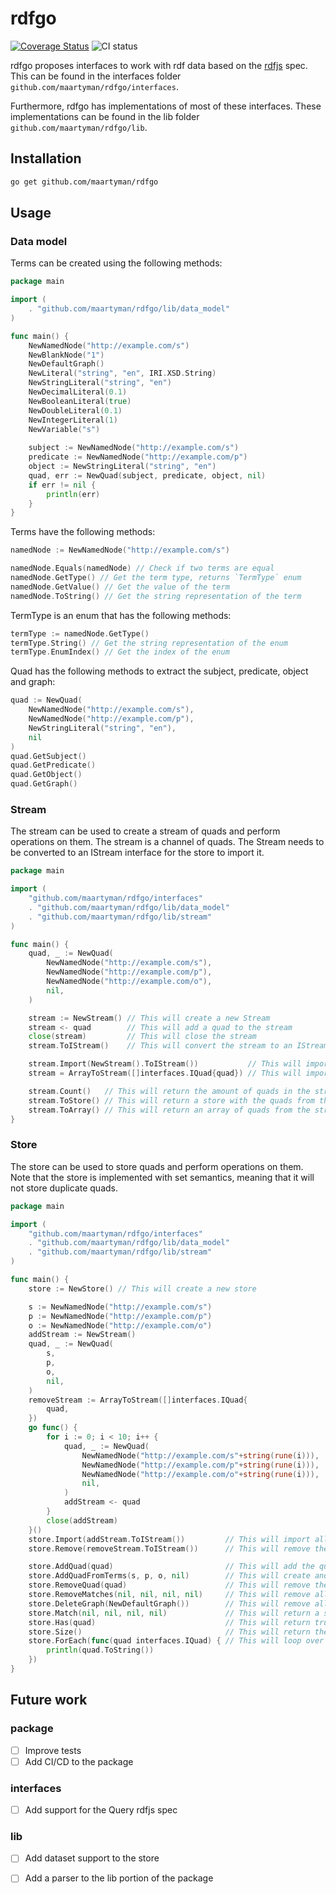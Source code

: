 # rdfgo

[![Coverage Status](https://coveralls.io/repos/github/maartyman/rdfgo/badge.svg)](https://coveralls.io/github/maartyman/rdfgo)
![CI status](https://github.com/maartyman/rdfgo/actions/workflows/CI.yml/badge.svg)

rdfgo proposes interfaces to work with rdf data based on the [rdfjs](https://rdf.js.org/) spec.
This can be found in the interfaces folder `github.com/maartyman/rdfgo/interfaces`.

Furthermore, rdfgo has implementations of most of these interfaces.
These implementations can be found in the lib folder `github.com/maartyman/rdfgo/lib`.

## Installation

```bash
go get github.com/maartyman/rdfgo
```

## Usage

### Data model

Terms can be created using the following methods:
```go
package main

import (
	. "github.com/maartyman/rdfgo/lib/data_model"
)

func main() {
    NewNamedNode("http://example.com/s")
    NewBlankNode("1")
    NewDefaultGraph()
    NewLiteral("string", "en", IRI.XSD.String)
    NewStringLiteral("string", "en")
    NewDecimalLiteral(0.1)
    NewBooleanLiteral(true)
    NewDoubleLiteral(0.1)
    NewIntegerLiteral(1)
    NewVariable("s")
    
    subject := NewNamedNode("http://example.com/s")
    predicate := NewNamedNode("http://example.com/p")
    object := NewStringLiteral("string", "en")
    quad, err := NewQuad(subject, predicate, object, nil)
    if err != nil {
        println(err)
    }
}
```

Terms have the following methods:
```go
namedNode := NewNamedNode("http://example.com/s")

namedNode.Equals(namedNode) // Check if two terms are equal
namedNode.GetType() // Get the term type, returns `TermType` enum
namedNode.GetValue() // Get the value of the term
namedNode.ToString() // Get the string representation of the term
```

TermType is an enum that has the following methods:
```go
termType := namedNode.GetType()
termType.String() // Get the string representation of the enum
termType.EnumIndex() // Get the index of the enum
```

Quad has the following methods to extract the subject, predicate, object and graph:
```go
quad := NewQuad(
	NewNamedNode("http://example.com/s"),
	NewNamedNode("http://example.com/p"),
	NewStringLiteral("string", "en"),
	nil
)
quad.GetSubject()
quad.GetPredicate()
quad.GetObject()
quad.GetGraph()
```

### Stream
The stream can be used to create a stream of quads and perform operations on them.
The stream is a channel of quads.
The Stream needs to be converted to an IStream interface for the store to import it.
```go
package main

import (
	"github.com/maartyman/rdfgo/interfaces"
	. "github.com/maartyman/rdfgo/lib/data_model"
	. "github.com/maartyman/rdfgo/lib/stream"
)

func main() {
	quad, _ := NewQuad(
		NewNamedNode("http://example.com/s"),
		NewNamedNode("http://example.com/p"),
		NewNamedNode("http://example.com/o"),
		nil,
	)

	stream := NewStream() // This will create a new Stream
	stream <- quad        // This will add a quad to the stream
	close(stream)         // This will close the stream
	stream.ToIStream()    // This will convert the stream to an IStream interface

	stream.Import(NewStream().ToIStream())           // This will import a stream to another stream
	stream = ArrayToStream([]interfaces.IQuad{quad}) // This will import an array of quads to a stream

	stream.Count()   // This will return the amount of quads in the stream
	stream.ToStore() // This will return a store with the quads from the stream
	stream.ToArray() // This will return an array of quads from the stream
}
```

### Store
The store can be used to store quads and perform operations on them. 
Note that the store is implemented with set semantics, meaning that it will not store duplicate quads.
```go
package main

import (
	"github.com/maartyman/rdfgo/interfaces"
	. "github.com/maartyman/rdfgo/lib/data_model"
	. "github.com/maartyman/rdfgo/lib/stream"
)

func main() {
	store := NewStore() // This will create a new store

	s := NewNamedNode("http://example.com/s")
	p := NewNamedNode("http://example.com/p")
	o := NewNamedNode("http://example.com/o")
	addStream := NewStream()
	quad, _ := NewQuad(
		s,
		p,
		o,
		nil,
	)
	removeStream := ArrayToStream([]interfaces.IQuad{
		quad,
	})
	go func() {
		for i := 0; i < 10; i++ {
			quad, _ := NewQuad(
				NewNamedNode("http://example.com/s"+string(rune(i))),
				NewNamedNode("http://example.com/p"+string(rune(i))),
				NewNamedNode("http://example.com/o"+string(rune(i))),
				nil,
			)
			addStream <- quad
		}
		close(addStream)
	}()
	store.Import(addStream.ToIStream())         // This will import all quads from the stream to the store
	store.Remove(removeStream.ToIStream())      // This will remove the quad from the store

	store.AddQuad(quad)                         // This will add the quad to the store
	store.AddQuadFromTerms(s, p, o, nil)        // This will create and add the quad to the store
	store.RemoveQuad(quad)                      // This will remove the quad from the store
	store.RemoveMatches(nil, nil, nil, nil)     // This will remove all quads from the store
	store.DeleteGraph(NewDefaultGraph())        // This will remove all quads from the default graph
	store.Match(nil, nil, nil, nil)             // This will return a stream with all quads in the store
	store.Has(quad)                             // This will return true if the quad is in the store
	store.Size()                                // This will return the number of quads in the store
	store.ForEach(func(quad interfaces.IQuad) { // This will loop over all quads in the store
		println(quad.ToString())
	})
}
```

## Future work
### package
- [ ] Improve tests
- [ ] Add CI/CD to the package

### interfaces
- [ ] Add support for the Query rdfjs spec

### lib
- [ ] Add dataset support to the store
- [ ] Add a parser to the lib portion of the package


